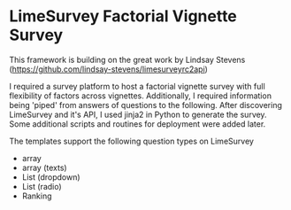 # LimeSurvey Factorial Vignette Survey
This framework is building on the great work by Lindsay Stevens (https://github.com/lindsay-stevens/limesurveyrc2api)

I required a survey platform to host a factorial vignette survey with full flexibility of factors across vignettes. Additionally, I required information being 'piped' from answers of questions to the following. After discovering LimeSurvey and it's API, I used jinja2 in Python to generate the survey. Some additional scripts and routines for deployment were added later.

The templates support the following question types on LimeSurvey
- array
- array (texts)
- List (dropdown) 
- List (radio) 
- Ranking 
